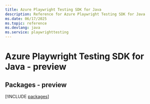 ```yaml
---
title: Azure Playwright Testing SDK for Java
description: Reference for Azure Playwright Testing SDK for Java
ms.date: 06/17/2025
ms.topic: reference
ms.devlang: java
ms.service: playwrighttesting
---
```

# Azure Playwright Testing SDK for Java - preview
## Packages - preview
[!INCLUDE [packages](playwright-testing-index.md)]